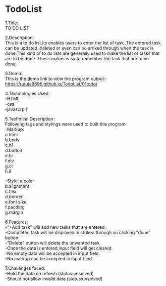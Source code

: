 # TodoList

1.Title:\
TO DO LIST

2.Description:\
This is a to do list.Its enables users to enter the list of task .The entered task can be updated ,deleted or even can be srtiked through when the task is done.This kind of to do lists are generally used to make the list of tasks that are to be done .These makes easy to remember the task that are to be done.

3.Demo:\
This is the demo link to view the program output:-\
https://rutuja9696.github.io/TodoList/01todo/

4.Technologies Used:\
-HTML\
-css\
-javascrpit

5.Technical Description :\
Following tags and stylings were used to built this program:\
-Markup:\
a.html\
b.body\
c.h1\
d.button\
e.br\
f.div\
g.ol\
h.li

-Style:
a.color\
b.alignment\
c.flex\
d.border\
e.font size\
f.padding\
g.margin

6.Features:\
-"+Add task" will add new tasks that are entered.\
-Completed task will be displayed in striked through on clicking "done" button.\
-"Delete" button will delete the unwanted task.\
-Once the data is entered,input field will get cleared.\
-No empty data will be accepted in input field.\
-No markup can be accepted in input filed.

7.Challenges faced:\
-Hold the data on refresh.(status:unsolved)\
-Should not allow invalid data.(status:unsolved)

